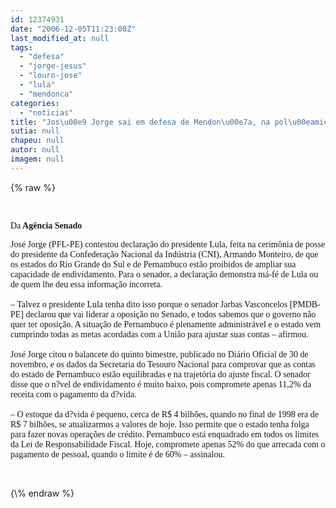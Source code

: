 ```yaml
---
id: 12374931
date: "2006-12-05T11:23:00Z"
last_modified_at: null
tags:
  - "defesa"
  - "jorge-jesus"
  - "louro-jose"
  - "lula"
  - "mendonca"
categories:
  - "noticias"
title: "Jos\u00e9 Jorge sai em defesa de Mendon\u00e7a, na pol\u00eamica com Lula "
sutia: null
chapeu: null
autor: null
imagem: null
---
```

{\% raw %}
<p><P>&nbsp;</P></p>
<p><P><FONT face=Verdana>Da<STRONG> Agência Senado</STRONG></FONT></P></p>
<p><P><FONT face=Verdana>José Jorge (PFL-PE) contestou&nbsp;declaração do presidente Lula, feita na cerimônia de posse do presidente da Confederação Nacional da Indústria (CNI), Armando Monteiro, de que os estados do Rio Grande do Sul e de Pernambuco estão proibidos de ampliar sua capacidade de endividamento. Para o senador, a declaração demonstra má-fé de Lula ou de quem lhe deu essa informação incorreta. <BR><BR>– Talvez o presidente Lula tenha dito isso porque o senador Jarbas Vasconcelos [PMDB-PE] declarou que vai liderar a oposição no Senado, e todos sabemos que o governo não quer ter oposição. A situação de Pernambuco é plenamente administrável e o estado vem cumprindo todas as metas acordadas com a União para ajustar suas contas – afirmou. <BR><BR>José Jorge citou o balancete do quinto bimestre, publicado no Diário Oficial de 30 de novembro, e os dados da Secretaria do Tesouro Nacional para comprovar que as contas do estado de Pernambuco estão equilibradas e na trajetória do ajuste fiscal. O senador disse que o n?vel de endividamento é muito baixo, pois compromete apenas 11,2% da receita com o pagamento da d?vida.<BR><BR>– O estoque da d?vida é pequeno, cerca de R$ 4 bilhões, quando no final de 1998 era de R$ 7 bilhões, se atualizarmos a valores de hoje. Isso permite que o estado tenha folga para fazer novas operações de crédito. Pernambuco está enquadrado em todos os limites da Lei de Responsabilidade Fiscal. Hoje, compromete apenas 52% do que arrecada com o pagamento de pessoal, quando o limite é de 60% – assinalou.</FONT></P></p>
<p><P align=left><FONT face=Verdana></FONT>&nbsp;</P> </p>
{\% endraw %}